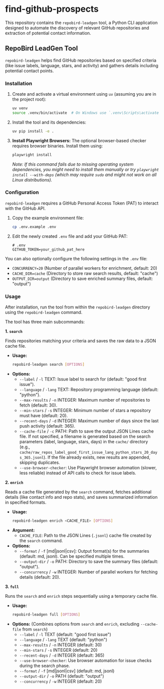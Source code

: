 # find-github-prospects

This repository contains the `repobird-leadgen` tool, a Python CLI application designed to automate the discovery of relevant GitHub repositories and extraction of potential contact information.

## RepoBird LeadGen Tool

`repobird-leadgen` helps find GitHub repositories based on specified criteria (like issue labels, language, stars, and activity) and gathers details including potential contact points.

### Installation

1.  Create and activate a virtual environment using `uv` (assuming you are in the project root):
    ```bash
    uv venv
    source .venv/bin/activate  # On Windows use `.venv\Scripts\activate`
    ```
2.  Install the tool and its dependencies:
    ```bash
    uv pip install -e .
    ```
3.  **Install Playwright Browsers:** The optional browser-based checker requires browser binaries. Install them using:
    ```bash
    playwright install
    ```
    *Note: If this command fails due to missing operating system dependencies, you might need to install them manually or try `playwright install --with-deps` (which may require `sudo` and might not work on all Linux distributions).*

### Configuration

`repobird-leadgen` requires a GitHub Personal Access Token (PAT) to interact with the GitHub API.

1.  Copy the example environment file:
    ```bash
    cp .env.example .env
    ```
2.  Edit the newly created `.env` file and add your GitHub PAT:
    ```dotenv
    # .env
    GITHUB_TOKEN=your_github_pat_here
    ```

You can also optionally configure the following settings in the `.env` file:
*   `CONCURRENCY=20` (Number of parallel workers for enrichment, default: 20)
*   `CACHE_DIR=cache` (Directory to store raw search results, default: "cache")
*   `OUTPUT_DIR=output` (Directory to save enriched summary files, default: "output")

### Usage

After installation, run the tool from within the `repobird-leadgen` directory using the `repobird-leadgen` command.

The tool has three main subcommands:

**1. `search`**

Finds repositories matching your criteria and saves the raw data to a JSON cache file.

*   **Usage:**
    ```bash
    repobird-leadgen search [OPTIONS]
    ```
*   **Options:**
    *   `--label` / `-l` TEXT: Issue label to search for (default: "good first issue").
    *   `--language` / `-lang` TEXT: Repository programming language (default: "python").
    *   `--max-results` / `-n` INTEGER: Maximum number of repositories to fetch (default: 30).
    *   `--min-stars` / `-s` INTEGER: Minimum number of stars a repository must have (default: 20).
    *   `--recent-days` / `-d` INTEGER: Maximum number of days since the last push activity (default: 365).
    *   `--cache-file` / `-c` PATH: Path to save the output JSON Lines cache file. If not specified, a filename is generated based on the search parameters (label, language, stars, days) in the `cache/` directory (e.g., `cache/raw_repos_label_good_first_issue_lang_python_stars_20_days_365.jsonl`). If the file already exists, new results are appended, skipping duplicates.
    *   `--use-browser-checker`: Use Playwright browser automation (slower, less reliable) instead of API calls to check for issue labels.

**2. `enrich`**

Reads a cache file generated by the `search` command, fetches additional details (like contact info and repo stats), and saves summarized information in specified formats.

*   **Usage:**
    ```bash
    repobird-leadgen enrich <CACHE_FILE> [OPTIONS]
    ```
*   **Argument:**
    *   `CACHE_FILE`: Path to the JSON Lines (`.jsonl`) cache file created by the `search` command.
*   **Options:**
    *   `--format` / `-f` [md|jsonl|csv]: Output format(s) for the summaries (default: md, jsonl). Can be specified multiple times.
    *   `--output-dir` / `-o` PATH: Directory to save the summary files (default: "output").
    *   `--concurrency` / `-w` INTEGER: Number of parallel workers for fetching details (default: 20).

**3. `full`**

Runs the `search` and `enrich` steps sequentially using a temporary cache file.

*   **Usage:**
    ```bash
    repobird-leadgen full [OPTIONS]
    ```
*   **Options:** (Combines options from `search` and `enrich`, excluding `--cache-file` from `search`)
    *   `--label` / `-l` TEXT (default: "good first issue")
    *   `--language` / `-lang` TEXT (default: "python")
    *   `--max-results` / `-n` INTEGER (default: 30)
    *   `--min-stars` / `-s` INTEGER (default: 20)
    *   `--recent-days` / `-d` INTEGER (default: 365)
    *   `--use-browser-checker`: Use browser automation for issue checks during the search phase.
    *   `--format` / `-f` [md|jsonl|csv] (default: md, jsonl)
    *   `--output-dir` / `-o` PATH (default: "output")
    *   `--concurrency` / `-w` INTEGER (default: 20)
